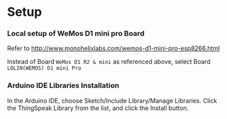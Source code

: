 # Setup

### Local setup of WeMos D1 mini pro Board
Refer to http://www.monohelixlabs.com/wemos-d1-mini-pro-esp8266.html

Instead of Board `WeMos D1 R2 & mini` as referenced above, select Board `LOLIN(WEMOS) D1 mini Pro`

### Arduino IDE Libraries Installation
In the Arduino IDE, choose Sketch/Include Library/Manage Libraries. Click the ThingSpeak Library from the list, and click the Install button.

